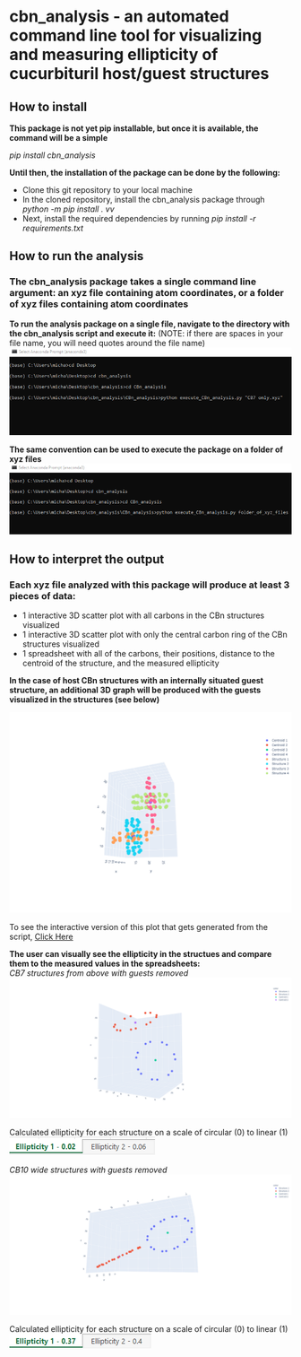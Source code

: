 # cbn_analysis - an automated command line tool for visualizing and measuring ellipticity of cucurbituril host/guest structures

## How to install
**This package is not yet pip installable, but once it is available, the command will be a simple**

_pip install cbn_analysis_

**Until then, the installation of the package can be done by the following:**
* Clone this git repository to your local machine
* In the cloned repository, install the cbn_analysis package through _python -m pip install . vv_ 
* Next, install the required dependencies by running _pip install -r requirements.txt_

## How to run the analysis
### The cbn_analysis package takes a single command line argument: an xyz file containing atom coordinates, or a folder of xyz files containing atom coordinates

**To run the analysis package on a single file, navigate to the directory with the cbn_analysis script and execute it:**
(NOTE: if there are spaces in your file name, you will need quotes around the file name)
![](images/single_file.png)


**The same convention can be used to execute the package on a folder of xyz files**
![](images/folder_test.png)



## How to interpret the output

### Each xyz file analyzed with this package will produce at least 3 pieces of data: 
* 1 interactive 3D scatter plot with all carbons in the CBn structures visualized 
* 1 interactive 3D scatter plot with only the central carbon ring of the CBn structures visualized
* 1 spreadsheet with all of the carbons, their positions, distance to the centroid of the structure, and the measured ellipticity

**In the case of host CBn structures with an internally situated guest structure, an additional 3D graph will be produced with the guests visualized in the structures (see below)**

![](images/testing_cbn_interactive.png)

To see the interactive version of this plot that gets generated from the script, [Click Here](https://plotly.com/~Mshavlik/63/)

**The user can visually see the ellipticity in the structues and compare them to the measured values in the spreadsheets:**                 
_CB7 structures from above with guests removed_
![](images/CB7_circular.png)

Calculated ellipticity for each structure on a scale of circular (0) to linear (1)                                                          ![](images/circular_ellipticity.png)


_CB10 wide structures with guests removed_
![](images/ellipsoid_example.png)

Calculated ellipticity for each structure on a scale of circular (0) to linear (1)                                                          ![](images/ellipse_ellipticity.png)


